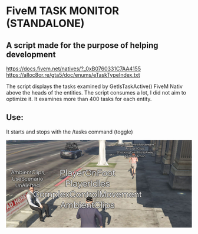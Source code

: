 # FiveM TASK MONITOR (STANDALONE)

## A script made for the purpose of helping development

https://docs.fivem.net/natives/?_0xB0760331C7AA4155
https://alloc8or.re/gta5/doc/enums/eTaskTypeIndex.txt

The script displays the tasks examined by GetIsTaskActive() FiveM Nativ above the heads of the entities.
The script consumes a lot, I did not aim to optimize it. It examines more than 400 tasks for each entity.

## Use:
It starts and stops with the /tasks command (toggle)

![events gallery](https://github.com/Ekhion76/fivem_tasks/blob/main/preview_images/tasks.jpg)
